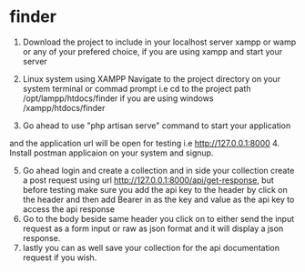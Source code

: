 # finder
1. Download the project to include in your localhost server xampp or wamp or any of your prefered choice, if you are using xampp and start your server

2. Linux system using XAMPP Navigate to the project directory on your system terminal or commad prompt i.e cd to the project path /opt/lampp/htdocs/finder
if you are using windows /xampp/htdocs/finder

3. Go ahead to use "php artisan serve"  command to start your application

and the application url will be open for testing i.e  http://127.0.0.1:8000
4. Install postman applicaion on your system and signup.

5. Go ahead login and create a collection and in side your collection create a post request using url http://127.0.0.1:8000/api/get-response, but before testing make sure you add the api key to the header
   by click on the header and then add Bearer in as the key and value as the api key to access the api response
6. Go to the body beside same header you click on to either send the input request as a form input or raw as json format and it will display a json response.
7. lastly you can as well save your collection for the api documentation request if you wish.
